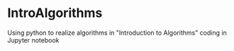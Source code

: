 # IntroAlgorithms
Using python to realize algorithms in "Introduction to Algorithms"
coding in Jupyter notebook
